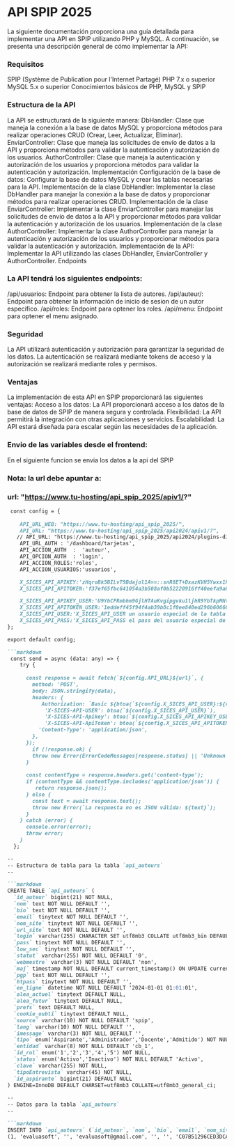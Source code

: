 # API SPIP 2025

La siguiente documentación proporciona una guía detallada para implementar una API en SPIP utilizando PHP y MySQL. A continuación, se presenta una descripción general de cómo implementar la API:

### Requisitos

SPIP (Système de Publication pour l'Internet Partagé)
PHP 7.x o superior
MySQL 5.x o superior
Conocimientos básicos de PHP, MySQL y SPIP

### Estructura de la API

La API se estructurará de la siguiente manera:
DbHandler: Clase que maneja la conexión a la base de datos MySQL y proporciona métodos para realizar operaciones CRUD (Crear, Leer, Actualizar, Eliminar).
EnviarController: Clase que maneja las solicitudes de envío de datos a la API y proporciona métodos para validar la autenticación y autorización de los usuarios.
AuthorController: Clase que maneja la autenticación y autorización de los usuarios y proporciona métodos para validar la autenticación y autorización.
Implementación
Configuración de la base de datos: Configurar la base de datos MySQL y crear las tablas necesarias para la API.
Implementación de la clase DbHandler: Implementar la clase DbHandler para manejar la conexión a la base de datos y proporcionar métodos para realizar operaciones CRUD.
Implementación de la clase EnviarController: Implementar la clase EnviarController para manejar las solicitudes de envío de datos a la API y proporcionar métodos para validar la autenticación y autorización de los usuarios.
Implementación de la clase AuthorController: Implementar la clase AuthorController para manejar la autenticación y autorización de los usuarios y proporcionar métodos para validar la autenticación y autorización.
Implementación de la API: Implementar la API utilizando las clases DbHandler, EnviarController y AuthorController.
Endpoints

### La API tendrá los siguientes endpoints:
/api/usuarios: Endpoint para obtener la lista de autores.
/api/auteur/: Endpoint para obtener la información de inicio de sesion de un autor específico.
/api/roles: Endpoint para optener los roles.
/api/menu: Endpoint para optener el menu asignado.

### Seguridad
La API utilizará autenticación y autorización para garantizar la seguridad de los datos. La autenticación se realizará mediante tokens de acceso y la autorización se realizará mediante roles y permisos.

### Ventajas
La implementación de esta API en SPIP proporcionará las siguientes ventajas:
Acceso a los datos: La API proporcionará acceso a los datos de la base de datos de SPIP de manera segura y controlada.
Flexibilidad: La API permitirá la integración con otras aplicaciones y servicios.
Escalabilidad: La API estará diseñada para escalar según las necesidades de la aplicación.

### Envio de las variables desde el frontend:

En el siguiente funcion se envia los datos a la api del SPIP
### Nota: la url debe apuntar a: 
### url: "https://www.tu-hosting/api_spip_2025/apiv1/?"


```markdown
 const config = {
	 
    API_URL_WEB: "https://www.tu-hosting/api_spip_2025/",
    API_URL: "https://www.tu-hosting/api_spip_2025/api2024/apiv1/?",
   // API_URL: "https://www.tu-hosting/api_spip_2025/api2024/plugins-dist/api2025/?",
	API_URL_AUTH : '/dashboard/tarjetas', 
	API_ACCION_AUTH  :  'auteur', 
	API_OPCION_AUTH  : 'login', 
	API_ACCION_ROLES:'roles',
	API_ACCION_USUARIOS:'usuarios',

	X_SICES_API_APIKEY:'zHqroBk5BILvT9Bdajol1A==::snR8ET+DxazKVH5Ywxx1Fg==',
	X_SICES_API_APITOKEN:'f37ef65fbc641054a3b508af0b52220916ff40eefa9a0a722b4d69cda96ef064',

	X_SICES_API_APIKEY_USER:'U9YbCFRmbhm9GjlHTAuKvgipgvku1ljhR9YbTkpMNtXmhMa/tsvlZS2eCOtGqe94vNJ+QDtM23pRQxRytrZR3TtXyPbozsxT4q0E/z/hY5o=::1hFXGPLErNPJxf8FuXdeLA==',
	X_SICES_API_APITOKEN_USER:'1eddeff45f94f4ab39b8c1f0ee840ed296b606608c3af799787f2dafa9e64320',
	X_SICES_API_USER:'X_SICES_API_USER un usuario especial de la tabla api_auteurs',
	X_SICES_API_PASS:'X_SICES_API_PASS el pass del usuario especial de la tabla api_auteurs',
};

export default config;

```markdown
 const send = async (data: any) => {
    try {
      
      const response = await fetch(`${config.API_URL}${url}`, {
        method: 'POST',
        body: JSON.stringify(data),
        headers: {
           Authorization: `Basic ${btoa(`${config.X_SICES_API_USER}:${config.X_SICES_API_PASS}`)}`,
	        'X-SICES-API-USER': btoa(`${config.X_SICES_API_USER}`),
	        'X-SICES-API-Apikey': btoa(`${config.X_SICES_API_APIKEY_USER}`),
	        'X-SICES-API-ApiToken': btoa(`${config.X_SICES_API_APITOKEN_USER}`),
          'Content-Type': 'application/json',
        },
      });
	    if (!response.ok) {
        throw new Error(ErrorCodeMessages[response.status] || 'Unknown error');
      }
	 
      const contentType = response.headers.get('content-type');
      if (contentType && contentType.includes('application/json')) {
         return response.json();
      } else {
        const text = await response.text();
        throw new Error(`La respuesta no es JSON válida: ${text}`);
      }
    } catch (error) {
      console.error(error);
      throw error;
    }
  };

--
-- Estructura de tabla para la tabla `api_auteurs`
--

```markdown
CREATE TABLE `api_auteurs` (
  `id_auteur` bigint(21) NOT NULL,
  `nom` text NOT NULL DEFAULT '',
  `bio` text NOT NULL DEFAULT '',
  `email` tinytext NOT NULL DEFAULT '',
  `nom_site` tinytext NOT NULL DEFAULT '',
  `url_site` text NOT NULL DEFAULT '',
  `login` varchar(255) CHARACTER SET utf8mb3 COLLATE utf8mb3_bin DEFAULT NULL,
  `pass` tinytext NOT NULL DEFAULT '',
  `low_sec` tinytext NOT NULL DEFAULT '',
  `statut` varchar(255) NOT NULL DEFAULT '0',
  `webmestre` varchar(3) NOT NULL DEFAULT 'non',
  `maj` timestamp NOT NULL DEFAULT current_timestamp() ON UPDATE current_timestamp(),
  `pgp` text NOT NULL DEFAULT '',
  `htpass` tinytext NOT NULL DEFAULT '',
  `en_ligne` datetime NOT NULL DEFAULT '2024-01-01 01:01:01',
  `alea_actuel` tinytext DEFAULT NULL,
  `alea_futur` tinytext DEFAULT NULL,
  `prefs` text DEFAULT NULL,
  `cookie_oubli` tinytext DEFAULT NULL,
  `source` varchar(10) NOT NULL DEFAULT 'spip',
  `lang` varchar(10) NOT NULL DEFAULT '',
  `imessage` varchar(3) NOT NULL DEFAULT '',
  `tipo` enum('Aspirante','Administrador','Docente','Admitido') NOT NULL,
  `entidad` varchar(8) NOT NULL DEFAULT 'cb_1',
  `id_rol` enum('1','2','3','4','5') NOT NULL,
  `status` enum('Activo','Inactivo') NOT NULL DEFAULT 'Activo',
  `clave` varchar(255) NOT NULL,
  `tipoEntrevista` varchar(45) NOT NULL,
  `id_aspirante` bigint(21) DEFAULT NULL
) ENGINE=InnoDB DEFAULT CHARSET=utf8mb3 COLLATE=utf8mb3_general_ci;
 
--
-- Datos para la tabla `api_auteurs`
--

```markdown
INSERT INTO `api_auteurs` (`id_auteur`, `nom`, `bio`, `email`, `nom_site`, `url_site`, `login`, `pass`, `low_sec`, `statut`, `webmestre`, `maj`, `pgp`, `htpass`, `en_ligne`, `alea_actuel`, `alea_futur`, `prefs`, `cookie_oubli`, `source`, `lang`, `imessage`, `tipo`, `entidad`, `id_rol`, `status`, `clave`, `tipoEntrevista`, `id_aspirante`) VALUES
(1, 'evaluasoft', '', 'evaluasoft@gmail.com', '', '', 'C07B51296CED3DCA0356FB4F36B19B07696B8041D2E64A561F0E68F67C77F237', 'cf1e56c48044cc9daa88052a7ae8ea183dcbc7e1718e16401b7298571a774151', '', '0minirezo', 'non', '2025-08-06 20:39:03', '', '$1$YotSntng$Hj8FVrzeEdGDNQwFl4mu9/', '2025-08-06 15:39:03', '2220794496893bd67e06b87.22256236', '12268945846893bd67e0a363.82051712', '0minirezo', '3921839146845b1cdce3b38.02989916', 'spip', 'es', 'oui', 'Administrador', 'cb_1', '', 'Activo', '51793c7af7043d16ae275694ce39c9070b878f8651211aa2197f06cc1fa86680', '', NULL),


